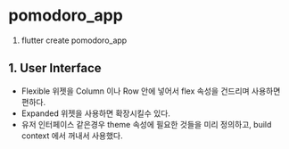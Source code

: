 # pomodoro_app

1. flutter create pomodoro_app

## 1. User Interface

- Flexible 위젯을 Column 이나 Row 안에 넣어서 flex 속성을 건드리며 사용하면 편하다.
- Expanded 위젯을 사용하면 확장시킬수 있다.
- 유저 인터페이스 같은경우 theme 속성에 필요한 것들을 미리 정의하고, build context 에서 꺼내서 사용했다.